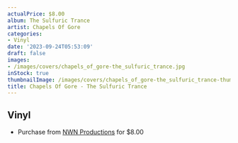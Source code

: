 ```yaml
---
actualPrice: $8.00
album: The Sulfuric Trance
artist: Chapels Of Gore
categories:
- Vinyl
date: '2023-09-24T05:53:09'
draft: false
images:
- /images/covers/chapels_of_gore-the_sulfuric_trance.jpg
inStock: true
thumbnailImage: /images/covers/chapels_of_gore-the_sulfuric_trance-thumb.jpg
title: Chapels Of Gore - The Sulfuric Trance
---
```


## Vinyl
* Purchase from [NWN Productions](http://shop.nwnprod.com/index.php?route=product/product&path=76&product_id=11982&sort=pd.name&order=ASC) for $8.00
